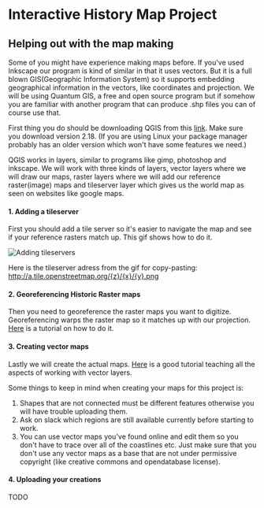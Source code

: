 # Interactive History Map Project

## Helping out with the map making

Some of you might have experience making maps before. If you've used Inkscape our program is kind of similar in that it uses vectors. But it is a full blown GIS(Geographic Information System) so it supports embedding geographical information in the vectors, like coordinates and projection. We will be using Quantum GIS, a free and open source program but if somehow you are familiar with another program that can produce .shp files you can of course use that.

First thing you do should be downloading QGIS from this [link](https://www.qgis.org/en/site/forusers/download.html). Make sure you download version 2.18. (If you are using Linux your package manager probably has an older version which won't have some features we need.)

QGIS works in layers, similar to programs like gimp, photoshop and inkscape. We will work with three kinds of layers, vector layers where we will draw our maps, raster layers where we will add our reference raster(image) maps and tileserver layer which gives us the world map as seen on websites like google maps.

#### 1. Adding a tileserver

First you should add a tile server so it's easier to navigate the map and see if your reference rasters match up. This gif shows how to do it.

![Adding tileservers](https://www.qgis.org/en/_images/f69a3601e9201e38f9a561d40807512035da2298.gif)

Here is the tileserver adress from the gif for copy-pasting: http://a.tile.openstreetmap.org/{z}/{x}/{y}.png

#### 2. Georeferencing Historic Raster maps

Then you need to georeference the raster maps you want to digitize. Georeferencing warps the raster map so it matches up with our projection. [Here](http://www.qgistutorials.com/en/docs/georeferencing_basics.html) is a tutorial on how to do it.

#### 3. Creating vector maps

Lastly we will create the actual maps. [Here](https://docs.qgis.org/2.8/en/docs/training_manual/create_vector_data/create_new_vector.html) is a good tutorial teaching all the aspects of working with vector layers.

Some things to keep in mind when creating your maps for this project is:

1. Shapes that are not connected must be different features otherwise you will have trouble uploading them.
2. Ask on slack which regions are still available currently before starting to work.
3. You can use vector maps you've found online and edit them so you don't have to trace over all of the coastlines etc. Just make sure that you don't use any vector maps as a base that are not under permissive copyright (like creative commons and opendatabase license).

#### 4. Uploading your creations

TODO
